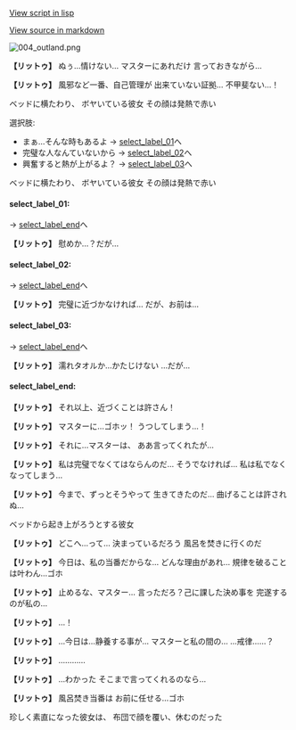 [View script in lisp](../scripts/10053302.txt)

[View source in markdown](10053302.md)

![004_outland.png](../images/backgrounds/004_outland.png)

**【リットゥ】**
ぬぅ…情けない…
マスターにあれだけ
言っておきながら…

**【リットゥ】**
風邪など一番、自己管理が
出来ていない証拠…
不甲斐ない…！

ベッドに横たわり、
ボヤいている彼女
その顔は発熱で赤い

選択肢:
- まぁ…そんな時もあるよ → [select_label_01](#select_label_01)へ
- 完璧な人なんていないから → [select_label_02](#select_label_02)へ
- 興奮すると熱が上がるよ？ → [select_label_03](#select_label_03)へ

ベッドに横たわり、
ボヤいている彼女
その顔は発熱で赤い

#### select_label_01:
 → [select_label_end](#select_label_end)へ

**【リットゥ】**
慰めか…？だが…

#### select_label_02:
 → [select_label_end](#select_label_end)へ

**【リットゥ】**
完璧に近づかなければ…
だが、お前は…

#### select_label_03:
 → [select_label_end](#select_label_end)へ

**【リットゥ】**
濡れタオルか…かたじけない
…だが…

#### select_label_end:

**【リットゥ】**
それ以上、近づくことは許さん！

**【リットゥ】**
マスターに…ゴホッ！
うつしてしまう…！

**【リットゥ】**
それに…マスターは、
ああ言ってくれたが…

**【リットゥ】**
私は完璧でなくてはならんのだ…
そうでなければ…
私は私でなくなってしまう…

**【リットゥ】**
今まで、ずっとそうやって
生きてきたのだ…
曲げることは許されぬ…

ベッドから起き上がろうとする彼女

**【リットゥ】**
どこへ…って…
決まっているだろう
風呂を焚きに行くのだ

**【リットゥ】**
今日は、私の当番だからな…
どんな理由があれ…
規律を破ることは叶わん…ゴホ

**【リットゥ】**
止めるな、マスター…
言っただろ？己に課した決め事を
完遂するのが私の…

**【リットゥ】**
…！

**【リットゥ】**
…今日は…静養する事が…
マスターと私の間の…
…戒律……？

**【リットゥ】**
…………

**【リットゥ】**
…わかった
そこまで言ってくれるのなら…

**【リットゥ】**
風呂焚き当番は
お前に任せる…ゴホ

珍しく素直になった彼女は、
布団で顔を覆い、休むのだった